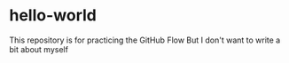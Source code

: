 # hello-world
This repository is for practicing the GitHub Flow
But I don't want to write a bit about myself
